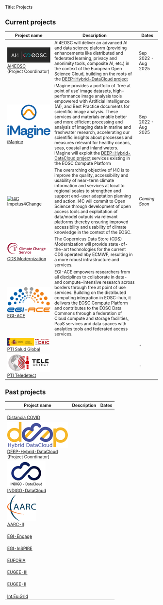 Title: Projects

## Current projects

| Project name | Description | Dates |
|--------------|-------------|-------|
| [![ai4eosc](/static/ai4eosc.png "AI4EOSC logo") <br /> AI4EOSC](http://ai4eosc.eu) <br /> (Project Coordinator)     | AI4EOSC will deliver an advanced AI and data science plaform (providing enhancements like distributed and federated learning, privacy and anonimity tools, composite AI, etc.) in the context of the European Open Science Cloud, building on the roots of the [DEEP-Hybrid-DataCloud project](https://deep-hybrid-datacloud-eu) | Sep 2022 - Aug 2025 |
| [![iMagine](/static/imagine.png "iMagine logo") <br /> iMagine](https://imagine.eu)      | iMagine provides a portfolio of ‘free at point of use’ image datasets, high-performance image analysis tools empowered with Artificial Intelligence (AI), and Best Practice documents for scientific image analysis. These services and materials enable better and more efficient processing and analysis of imaging data in marine and freshwater research, accelerating our scientific insights about processes and measures relevant for healthy oceans, seas, coastal and inland waters. iMagine will exploit the [DEEP-Hybrid-DataCloud project](https://deep-hybrid-datacloud-eu) services existing in the EOSC Compute Platform       | Sep 2022 - Aug 2025 |
| [![I4C](/static/i4c.png "I4C logo") <br /> Impetus4Change](#) | The overarching objective of I4C is to improve the quality, accessibility and usability of near-term climate information and services at local to regional scales to strengthen and support end-user adaptation planning and action. I4C will commit to Open Science through development of open access tools and exploitation of data/model outputs via relevant platforms thereby ensuring improved accessibility and usability of climate knowledge in the context of the EOSC. | _Coming Soon_      |
| [![CDS](/static/cds.png "CDS logo") <br /> CDS Modernization](#) | The Copernicus Data Store (CDS) Modernization will provide state-of-the-art technologies for the current CDS operated nby ECMWF, resulting in a more robust infrastructure and services. | |
| [![EGI-ACE](/static/egi-ace.png "EGI ACE logo") <br /> EGI-ACE](https://www.egi.eu/projects/egi-ace/) | EGI-ACE empowers researchers from all disciplines to collaborate in data- and compute-intensive research across borders through free at point of use services. Building on the distributed computing integration in EOSC-hub, it delivers the EOSC Compute Platform and contributes to the EOSC Data Commons through a federation of Cloud compute and storage facilities, PaaS services and data spaces with analytics tools and federated access services. | |
| [![PTI Salud Global](/static/salud-global.png "PTI Salud Global logo") <br /> PTI Salud Global](https://pti-saludglobal-covid19.corp.csic.es/) | | - |
| [![PTI Teledetect](/static/teledetect.png "PTI Teledetect") <br /> PTI Teledetect](https://pti-teledetect.csic.es/) | | - |

## Past projects

| Project name | Description | Dates |
|--------------|-------------|-------|
| [ <br />Distancia COVID](https://distancia-covid.csic.es/) | | |
| [![DEEP-Hybrid-DataCloud](/static/deep.png "DEEP-Hybrid-DataCloud logo") <br /> DEEP-Hybrid-DataCloud](http://deep-hybrid-datacloud.eu/) <br /> (Project Coordinator) | | |
| [![INDIGO-Datacloud](/static/indigo.png "INDIGO-DataCloud logo") <br /> INDIGO-DataCloud](http://indigo-datacloud.eu/) | | |
| [![AARC-II](/static/aarc.png "AARC logo") <br /> AARC-II](http://aarc-project.eu/) | | |
| <br /> [EGI-Engage](http://www.egi.eu/) | | |
| <br /> [EGI-InSPIRE](http://www.egi.eu/) | | |
| <br /> [EUFORIA](http://www.euforia-project.eu/EUFORIA/) | | |
| <br /> [EUGEE-III](http://www.eu-egee.org/) | | |
| <br /> [EUGEE-II](https://egee2.web.cern.ch/egee2/) | | |
| <br /> [Int.Eu.Grid](http://www.interactive-grid.eu/) | | |
